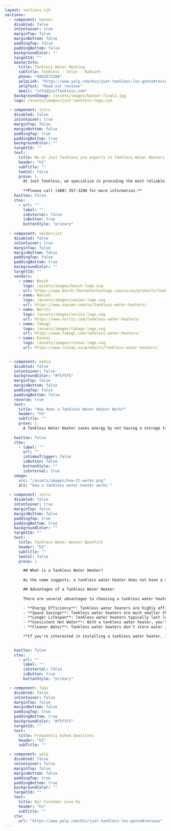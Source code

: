```yaml
---
layout: sections.njk
sections:
  - component: banner
    disabled: false
    inContainer: true
    marginTop: false
    marginBottom: false
    paddingTop: false
    paddingBottom: false
    backgroundColor: ""
    targetId: ""
    bannerInfo:
      title: Tankless Water Heating
      subTitle: Tankless - Solar - Radiant
      phone: "4083573280"
      yelpLink: "https://www.yelp.com/biz/just-tankless-los-gatos#reviews"
      yelpText: "Read our reviews"
      email: "info@justTankless.com"
    backgroundImage: /assets/images/banner-final2.jpg
    logo: /assets/images/just-tankless-logo.njk
    
  - component: intro
    disabled: false
    inContainer: true
    marginTop: false
    marginBottom: false
    paddingTop: true
    paddingBottom: true
    backgroundColor: ""
    targetId: ""
    text:
      title: We at Just Tankless are experts in Tankless Water Heaters.
      header: "h2"
      subTitle: ""
      twoCol: false
      prose: |-
        At Just Tankless, we specialize in providing the most reliable and efficient tankless water heaters available on the market. Just Tankless offers all Bosch Pro Series, Navien, Noritz, Takagi, and Rinnai Tankless Water Heaters at the Best Prices. We are certified by all major tankless water heater brands and provide hydronic systems. We specialize in Eichler homes with in-floor Hydronics and offer a new state-of-the-art solution.
        
        **Please call (408) 357-3280 for more information.**
    hasCtas: false
    ctas:
      - url: ""
        label: ""
        isExternal: false
        isButton: true
        buttonStyle: "primary"
  
  - component: vendorList
    disabled: false
    inContainer: true
    marginTop: false
    marginBottom: false
    paddingTop: false
    paddingBottom: true
    backgroundColor: ""
    targetId: ""
    vendors:
      - name: Bosch
        logo: /assets/images/bosch-logo.svg
        url: https://www.bosch-thermotechnology.com/us/en/products/tankless-water-heaters/
      - name: Navien
        logo: /assets/images/navien-logo.svg
        url: https://www.navien.com/us/tankless-water-heaters/
      - name: Noritz
        logo: /assets/images/noritz-logo.svg
        url: https://www.noritz.com/tankless-water-heaters/
      - name: Takagi
        logo: /assets/images/takagi-logo.svg
        url: https://www.takagi.com/tankless-water-heaters/
      - name: Rinnai
        logo: /assets/images/rinnai-logo.svg
        url: https://www.rinnai.us/products/tankless-water-heaters/
      

  - component: media
    disabled: false
    inContainer: false
    backgroundColor: "#f5f5f5"
    marginTop: false
    marginBottom: false
    paddingTop: false
    paddingBottom: false
    reverse: true
    text:
      title: "How does a Tankless Water Heater Work?"
      header: "h3"
      subTitle: ""
      prose: |-
        A Tankless Water Heater saves energy by not having a storage tank full of heated water 24/7. Water is heated only on demand and at a much higher efficiency.
    
    hasCtas: false
    ctas:
      - label: ""
        url: ""
        isVideoTrigger: false
        isButton: false
        buttonStyle: ""
        isExternal: true
    image:
      src: "/assets/images/how-It-works.png"
      alt: "how a tankless water heater works "
    
  - component: intro
    disabled: false
    inContainer: true
    marginTop: false
    marginBottom: false
    paddingTop: true
    paddingBottom: true
    backgroundColor: ""
    targetId: ""
    text:
      title: Tankless Water Heater Benefits
      header: "h2"
      subTitle: ""
      twoCol: false
      prose: |-

        ## What is a Tankless Water Heater?
    
        As the name suggests, a tankless water heater does not have a storage tank like a traditional water heater. Instead, it heats water on demand as it flows through the unit. This means that it only heats the water you need when needed, resulting in significant energy savings compared to a traditional tank model.

        ## Advantages of a Tankless Water Heater
        
        There are several advantages to choosing a tankless water heater over a traditional tank model:

        - **Energy Efficiency**: Tankless water heaters are highly efficient because they only heat the water you need. This means that they use less energy overall, resulting in lower utility bills.
        - **Space Savings**: Tankless water heaters are much smaller than traditional tank models, so they take up less space in your home.
        - **Longer Lifespan**: Tankless water heaters typically last longer than traditional tank models, with a lifespan of up to 20 years or more.
        - **Consistent Hot Water**: With a tankless water heater, you'll never run out of hot water. The unit heats water on demand, so you'll always have a steady supply of hot water whenever you need it.
        - **Cleaner Water**: Tankless water heaters don't store water in a tank, which means there's less chance of bacteria or other contaminants building up in the unit.

        **If you're interested in installing a tankless water heater, it's important to have a professional handle the installation process. At Just Tankless, our team of experts can help you choose the right unit for your home and ensure it's installed correctly.**

      
    hasCtas: false
    ctas:
      - url: ""
        label: ""
        isExternal: false
        isButton: true
        buttonStyle: "primary"

  - component: faqs
    disabled: false
    inContainer: false
    marginTop: false
    marginBottom: false
    paddingTop: true
    paddingBottom: true
    backgroundColor: "#f5f5f5"
    targetId: ""
    text:
      title: Frequently Asked Questions
      header: "h2"
      subTitle: ""

  - component: yelp
    disabled: false
    inContainer: false
    marginTop: false
    marginBottom: false
    paddingTop: true
    paddingBottom: true
    backgroundColor: ""
    targetId: ""
    text:
      title: Our Customer Love Us
      header: "h2"
      subTitle: ""
    cta:
      url: "https://www.yelp.com/biz/just-tankless-los-gatos#reviews"
---
```

